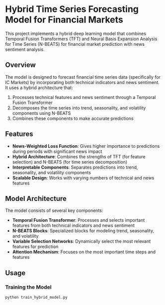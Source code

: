 # Hybrid Time Series Forecasting Model for Financial Markets

This project implements a hybrid deep learning model that combines Temporal Fusion Transformers (TFT) and Neural Basis Expansion Analysis for Time Series (N-BEATS) for financial market prediction with news sentiment analysis.

## Overview

The model is designed to forecast financial time series data (specifically for IC Markets) by incorporating both technical indicators and news sentiment. It uses a hybrid architecture that:

1. Processes technical features and news sentiment through a Temporal Fusion Transformer
2. Decomposes the time series into trend, seasonality, and volatility components using N-BEATS
3. Combines these components to make accurate predictions

## Features

- **News-Weighted Loss Function**: Gives higher importance to predictions during periods with significant news impact
- **Hybrid Architecture**: Combines the strengths of TFT (for feature selection) and N-BEATS (for time series decomposition)
- **Interpretable Components**: Separates predictions into trend, seasonality, and volatility components
- **Scalable Design**: Works with varying numbers of technical and news features

## Model Architecture

The model consists of several key components:

- **Temporal Fusion Transformer**: Processes and selects important features from both technical indicators and news sentiment
- **N-BEATS Blocks**: Specialized blocks for modeling trend, seasonality, and volatility
- **Variable Selection Networks**: Dynamically select the most relevant features for prediction
- **Attention Mechanism**: Focuses on the most important time steps and features

## Usage

### Training the Model

```bash
python train_hybrid_model.py
```